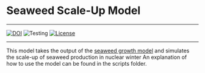 # Seaweed Scale-Up Model   

---


[![DOI](https://zenodo.org/badge/520046482.svg)](https://zenodo.org/badge/latestdoi/520046482)
![Testing](https://github.com/allfed/seaweed-upscaling-model/actions/workflows/testing.yml/badge.svg)
[![License](https://img.shields.io/badge/License-Apache_2.0-blue.svg)](https://opensource.org/licenses/Apache-2.0)


---

This model takes the output of the [seaweed growth model](https://github.com/allfed/Seaweed-Growth-Model) and simulates the scale-up of seaweed production in nuclear winter
An explanation of how to use the model can be found in the scripts folder. 

